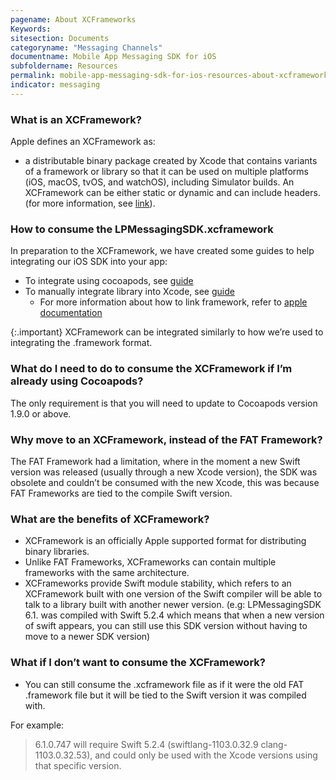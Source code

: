 ```yaml
---
pagename: About XCFrameworks
Keywords:
sitesection: Documents
categoryname: "Messaging Channels"
documentname: Mobile App Messaging SDK for iOS
subfoldername: Resources
permalink: mobile-app-messaging-sdk-for-ios-resources-about-xcframeworks.html
indicator: messaging
---
```


### What is an XCFramework?

Apple defines an XCFramework as:
- a distributable binary package created by Xcode that contains variants of a framework or library so that it can be used on multiple platforms (iOS, macOS, tvOS, and watchOS), including Simulator builds. An XCFramework can be either static or dynamic and can include headers. (for more information, see [link](https://help.apple.com/xcode/mac/11.4/#/dev6f6ac218b)).

### How to consume the LPMessagingSDK.xcframework

In preparation to the XCFramework, we have created some guides to help integrating our iOS SDK into your app:
- To integrate using cocoapods, see [guide](mobile-app-messaging-sdk-for-ios-quick-starts-quick-start-6-0-and-up-xcframework-support.html#option-1-cocoapods)
- To manually integrate library into Xcode, see [guide](mobile-app-messaging-sdk-for-ios-quick-starts-quick-start-6-0-and-up-xcframework-support.html#option-2-libraries-copy-to-xcode-project)
    - For more information about how to link framework, refer to [apple documentation](https://help.apple.com/xcode/mac/11.4/#/dev51a648b07)

{:.important}
XCFramework can be integrated similarly to how we’re used to integrating the .framework format.

### What do I need to do to consume the XCFramework if I’m already using Cocoapods?

The only requirement is that you will need to update to Cocoapods version 1.9.0 or above.

### Why move to an XCFramework, instead of the FAT Framework?

The FAT Framework had a limitation, where in the moment a new Swift version was released (usually through a new Xcode version), the SDK was obsolete and couldn’t be consumed with the new Xcode, this was because FAT Frameworks are tied to the compile Swift version.

### What are the benefits of XCFramework?

- XCFramework is an officially Apple supported format for distributing binary libraries.
- Unlike FAT Frameworks, XCFrameworks can contain multiple frameworks with the same architecture.
- XCFrameworks provide Swift module stability, which refers to an XCFramework built with one version of the Swift compiler will be able to talk to a library built with another newer version. (e.g: LPMessagingSDK 6.1. was compiled with Swift 5.2.4 which means that when a new version of swift appears, you can still use this SDK version without having to move to a newer SDK version)

### What if I don’t want to consume the XCFramework?
- You can still consume the .xcframework file as if it were the old FAT .framework file but it will be tied to the Swift version it was compiled with.

For example:
> 6.1.0.747 will require Swift 5.2.4 (swiftlang-1103.0.32.9 clang-1103.0.32.53), and could only be used with the Xcode versions using that specific version.
